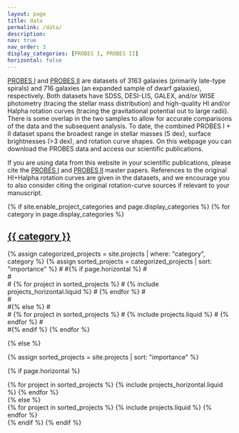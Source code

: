 ```yaml
---
layout: page
title: data
permalink: /data/
description: 
nav: true
nav_order: 3
display_categories: [PROBES I, PROBES II]
horizontal: false
---
```

<a href="https://ui.adsabs.harvard.edu/abs/2022ApJS..262...33S/abstract">PROBES I</a> and <a href="https://ui.adsabs.harvard.edu/abs/2022MNRAS.514.3510F/abstract">PROBES II</a> are datasets of 3163 galaxies (primarily late-type spirals) and 716 galaxies (an expanded sample of dwarf galaxies), respectively. Both datasets have SDSS, DESI-LIS, GALEX, and/or WISE photometry (tracing the stellar mass distribution) and high-quality HI and/or Halpha rotation curves (tracing the gravitational potential out to large radii). There is some overlap in the two samples to allow for accurate comparisons of the data and the subsequent analysis. To date, the combined PROBES I + II dataset spans the broadest range in stellar masses (5 dex), surface brightnesses (>3 dex), and rotation curve shapes. On this webpage you can download the PROBES data and access our scientific publications.

If you are using data from this website in your scientific publications, please cite the <a href="https://ui.adsabs.harvard.edu/abs/2022ApJS..262...33S/abstract">PROBES I</a> and <a href="https://ui.adsabs.harvard.edu/abs/2022MNRAS.514.3510F/abstract">PROBES II</a> master papers. References to the original HI+Halpha rotation curves are given in the datasets, and we encourage you to also consider citing the original rotation-curve sources if relevant to your manuscript.


<!-- _pages/data.md -->
<div class="projects">
{% if site.enable_project_categories and page.display_categories %}
  <!-- Display categorized projects -->
  {% for category in page.display_categories %}
  <a id="{{ category }}" href=".#{{ category }}">
    <h2 class="category">{{ category }}</h2>
  </a>
  {% assign categorized_projects = site.projects | where: "category", category %}
  {% assign sorted_projects = categorized_projects | sort: "importance" %}
  #<!-- Generate cards for each project -->
  #{% if page.horizontal %}
  #<div class="container">
  #  <div class="row row-cols-1 row-cols-md-2">
  #  {% for project in sorted_projects %}
  #    {% include projects_horizontal.liquid %}
  #  {% endfor %}
  #  </div>
  #</div>
  #{% else %}
  #<div class="row row-cols-1 row-cols-md-3">
  #  {% for project in sorted_projects %}
  #    {% include projects.liquid %}
  #  {% endfor %}
  #</div>
  #{% endif %}
  {% endfor %}

{% else %}

<!-- Display projects without categories -->

{% assign sorted_projects = site.projects | sort: "importance" %}

  <!-- Generate cards for each project -->

{% if page.horizontal %}

  <div class="container">
    <div class="row row-cols-1 row-cols-md-2">
    {% for project in sorted_projects %}
      {% include projects_horizontal.liquid %}
    {% endfor %}
    </div>
  </div>
  {% else %}
  <div class="row row-cols-1 row-cols-md-3">
    {% for project in sorted_projects %}
      {% include projects.liquid %}
    {% endfor %}
  </div>
  {% endif %}
{% endif %}
</div>
